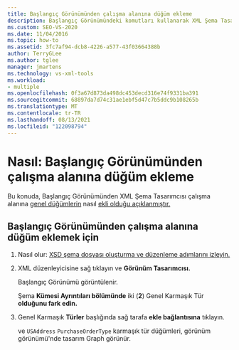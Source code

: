```yaml
---
title: Başlangıç Görünümünden çalışma alanına düğüm ekleme
description: Başlangıç Görünümündeki komutları kullanarak XML Şema Tasarımcısı çalışma alanına düğümler ekleme hakkında bilgi öğrenin.
ms.custom: SEO-VS-2020
ms.date: 11/04/2016
ms.topic: how-to
ms.assetid: 3fc7af94-dcb8-4226-a577-43f03664388b
author: TerryGLee
ms.author: tglee
manager: jmartens
ms.technology: vs-xml-tools
ms.workload:
- multiple
ms.openlocfilehash: 0f3a67d873da498dc453decd316e74f9331ba391
ms.sourcegitcommit: 68897da7d74c31ae1ebf5d47c7b5ddc9b108265b
ms.translationtype: MT
ms.contentlocale: tr-TR
ms.lasthandoff: 08/13/2021
ms.locfileid: "122098794"
---
```

# <a name="how-to-add-nodes-to-the-workspace-from-the-start-view"></a>Nasıl: Başlangıç Görünümünden çalışma alanına düğüm ekleme

Bu konuda, Başlangıç Görünümünden XML Şema Tasarımcısı çalışma alanına [genel düğümlerin](../xml-tools/xml-schema-designer-workspace.md) nasıl [ekli olduğu açıklanmıştır.](../xml-tools/start-view.md)

## <a name="to-add-nodes-to-the-workspace-from-the-start-view"></a>Başlangıç Görünümünden çalışma alanına düğüm eklemek için

1. Nasıl olur: [XSD şema dosyası oluşturma ve düzenleme adımlarını izleyin.](../xml-tools/how-to-create-and-edit-an-xsd-schema-file.md)

2. XML düzenleyicisine sağ tıklayın ve **Görünüm Tasarımcısı.**

     Başlangıç Görünümü görüntülenir.

     Şema **Kümesi Ayrıntıları bölümünde** iki (**2**) Genel Karmaşık Tür **olduğunu fark edin.**

3. Genel Karmaşık **Türler** başlığında sağ tarafa **ekle bağlantısına** tıklayın.

     ve `USAddress` `PurchaseOrderType` karmaşık tür düğümleri, görünüm görünümü'nde tasarım Graph görünür.
